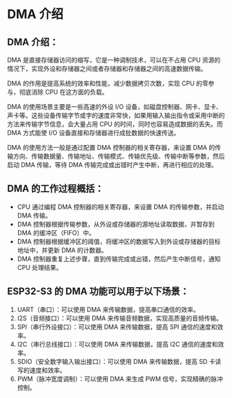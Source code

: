 # DMA 介绍

## DMA 介绍：

DMA 是直接存储器访问的缩写，它是一种调制技术，可以在不占用 CPU 资源的情况下，实现外设和存储器之间或者存储器和存储器之间的高速数据传输。

DMA 的作用是提高系统的效率和性能，减少数据拷贝次数，实现 CPU 的零参与，彻底消除 CPU 在这方面的负载。

DMA 的使用场景主要是一些高速的外设 I/O 设备，如磁盘控制器、网卡、显卡、声卡等。这些设备传输字节或字的速度非常快，如果用输入输出指令或采用中断的方法来传输字节信息，会大量占用 CPU 的时间，同时也容易造成数据的丢失。而 DMA 方式能使 I/O 设备直接和存储器进行成批数据的快速传送。

DMA 的使用方法一般是通过配置 DMA 控制器的相关寄存器，来设置 DMA 的传输方向、传输数据量、传输地址、传输模式、传输优先级、传输中断等参数，然后启动 DMA 传输，等待 DMA 传输完成或出错时产生中断，再进行相应的处理。

## DMA 的工作过程概括：

- CPU 通过编程 DMA 控制器的相关寄存器，来设置 DMA 的传输参数，并启动 DMA 传输。
- DMA 控制器根据传输参数，从外设或存储器的源地址读取数据，并暂存到 DMA 的缓冲区（FIFO）中。
- DMA 控制器根据缓冲区的阈值，将缓冲区的数据写入到外设或存储器的目标地址中，并更新 DMA 的计数器。
- DMA 控制器重复上述步骤，直到传输完成或出错，然后产生中断信号，通知 CPU 处理结果。

## ESP32-S3 的 DMA 功能可以用于以下场景：

1. UART（串口）：可以使用 DMA 来传输数据，提高串口通信的效率。
2. I2S（音频接口）：可以使用 DMA 来传输音频数据，实现高质量的音频传输。
3. SPI（串行外设接口）：可以使用 DMA 来传输数据，提高 SPI 通信的速度和效率。
4. I2C（串行总线接口）：可以使用 DMA 来传输数据，提高 I2C 通信的速度和效率。
5. SDIO（安全数字输入输出接口）：可以使用 DMA 来传输数据，提高 SD 卡读写的速度和效率。
6. PWM（脉冲宽度调制）：可以使用 DMA 来生成 PWM 信号，实现精确的脉冲控制。
